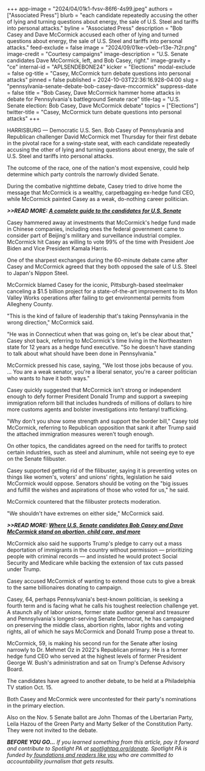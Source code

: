 +++
app-image = "2024/04/01k1-fvsv-86f6-4s99.jpeg"
authors = ["Associated Press"]
blurb = "each candidate repeatedly accusing the other of lying and turning questions about energy, the sale of U.S. Steel and tariffs into personal attacks."
byline = "Associated Press"
description = "Bob Casey and Dave McCormick accused each other of lying and turned questions about energy, the sale of U.S. Steel and tariffs into personal attacks."
feed-exclude = false
image = "2024/09/01ke-v0eb-r13e-7t2r.png"
image-credit = "Courtesy campaigns"
image-description = "U.S. Senate candidates Dave McCormick, left, and Bob Casey, right."
image-gravity = "ce"
internal-id = "APLSENDEBONE24"
kicker = "Elections"
modal-exclude = false
og-title = "Casey, McCormick turn debate questions into personal attacks"
pinned = false
published = 2024-10-03T22:36:16.928-04:00
slug = "pennsylvania-senate-debate-bob-casey-dave-mccormick"
suppress-date = false
title = "Bob Casey, Dave McCormick hammer home attacks in debate for Pennsylvania's battleground Senate race"
title-tag = "U.S. Senate election: Bob Casey, Dave McCormick debate"
topics = ["Elections"]
twitter-title = "Casey, McCormick turn debate questions into personal attacks"
+++

HARRISBURG — Democratic U.S. Sen. Bob Casey of Pennsylvania and Republican challenger David McCormick met Thursday for their first debate in the pivotal race for a swing-state seat, with each candidate repeatedly accusing the other of lying and turning questions about energy, the sale of U.S. Steel and tariffs into personal attacks.

The outcome of the race, one of the nation&#39;s most expensive, could help determine which party controls the narrowly divided Senate.

During the combative nighttime debate, Casey tried to drive home the message that McCormick is a wealthy, carpetbagging ex-hedge fund CEO, while McCormick painted Casey as a weak, do-nothing career politician.

<strong><em>&gt;&gt;READ MORE: </em></strong><a href="https://www.spotlightpa.org/news/2024/09/pennsylvania-election-2024-us-senate-candidates-bob-casey-dave-mccormick-third-parties/"><strong><em>A complete guide to the candidates for U.S. Senate</em></strong></a><strong><em></em></strong>

Casey hammered away at investments that McCormick&#39;s hedge fund made in Chinese companies, including ones the federal government came to consider part of Beijing&#39;s military and surveillance industrial complex. McCormick hit Casey as willing to vote 99% of the time with President Joe Biden and Vice President Kamala Harris.

One of the sharpest exchanges during the 60-minute debate came after Casey and McCormick agreed that they both opposed the sale of U.S. Steel to Japan&#39;s Nippon Steel.

McCormick blamed Casey for the iconic, Pittsburgh-based steelmaker canceling a $1.5 billion project for a state-of-the-art improvement to its Mon Valley Works operations after failing to get environmental permits from Allegheny County.

&#34;This is the kind of failure of leadership that&#39;s taking Pennsylvania in the wrong direction,&#34; McCormick said.

&#34;He was in Connecticut when that was going on, let&#39;s be clear about that,&#34; Casey shot back, referring to McCormick&#39;s time living in the Northeastern state for 12 years as a hedge fund executive. &#34;So he doesn&#39;t have standing to talk about what should have been done in Pennsylvania.&#34;

McCormick pressed his case, saying, &#34;We lost those jobs because of you. ... You are a weak senator, you&#39;re a liberal senator, you&#39;re a career politician who wants to have it both ways.&#34;

Casey quickly suggested that McCormick isn&#39;t strong or independent enough to defy former President Donald Trump and support a sweeping immigration reform bill that includes hundreds of millions of dollars to hire more customs agents and bolster investigations into fentanyl trafficking.

&#34;Why don&#39;t you show some strength and support the border bill,&#34; Casey told McCormick, referring to Republican opposition that sank it after Trump said the attached immigration measures weren&#39;t tough enough.

On other topics, the candidates agreed on the need for tariffs to protect certain industries, such as steel and aluminum, while not seeing eye to eye on the Senate filibuster.

Casey supported getting rid of the filibuster, saying it is preventing votes on things like women&#39;s, voters&#39; and unions&#39; rights, legislation he said McCormick would oppose. Senators should be voting on the &#34;big issues and fulfill the wishes and aspirations of those who voted for us,&#34; he said.

McCormick countered that the filibuster protects moderation.

&#34;We shouldn&#39;t have extremes on either side,&#34; McCormick said.

<strong><em>&gt;&gt;READ MORE: </em></strong><a href="https://www.spotlightpa.org/news/2024/09/pennsylvania-election-2024-abortion-health-child-care-us-senate-casey-mccormick/"><strong><em>Where U.S. Senate candidates Bob Casey and Dave McCormick stand on abortion, child care, and more</em></strong></a><strong><em></em></strong>

McCormick also said he supports Trump&#39;s pledge to carry out a mass deportation of immigrants in the country without permission — prioritizing people with criminal records — and insisted he would protect Social Security and Medicare while backing the extension of tax cuts passed under Trump.

Casey accused McCormick of wanting to extend those cuts to give a break to the same billionaires donating to campaign.

Casey, 64, perhaps Pennsylvania&#39;s best-known politician, is seeking a fourth term and is facing what he calls his toughest reelection challenge yet. A staunch ally of labor unions, former state auditor general and treasurer and Pennsylvania&#39;s longest-serving Senate Democrat, he has campaigned on preserving the middle class, abortion rights, labor rights and voting rights, all of which he says McCormick and Donald Trump pose a threat to.

McCormick, 59, is making his second run for the Senate after losing narrowly to Dr. Mehmet Oz in 2022&#39;s Republican primary. He is a former hedge fund CEO who served at the highest levels of former President George W. Bush&#39;s administration and sat on Trump&#39;s Defense Advisory Board.

The candidates have agreed to another debate, to be held at a Philadelphia TV station Oct. 15.

Both Casey and McCormick were uncontested for their party&#39;s nominations in the primary election.

Also on the Nov. 5 Senate ballot are John Thomas of the Libertarian Party, Leila Hazou of the Green Party and Marty Selker of the Constitution Party. They were not invited to the debate.

<strong><em>BEFORE YOU GO…</em></strong><em> If you learned something from this article, pay it forward and contribute to Spotlight PA at </em><a href="https://www.spotlightpa.org/donate"><em>spotlightpa.org/donate</em></a><em>. Spotlight PA is funded by</em><a href="https://www.spotlightpa.org/support"><em> foundations and readers like you</em></a><em> who are committed to accountability journalism that gets results.</em>

